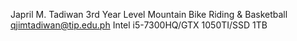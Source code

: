 Japril M. Tadiwan
3rd Year Level
Mountain Bike Riding & Basketball
qjimtadiwan@tip.edu.ph
Intel i5-7300HQ/GTX 1050TI/SSD 1TB
